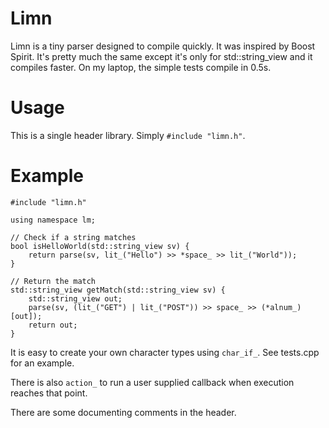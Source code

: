 # Limn

Limn is a tiny parser designed to compile quickly.
It was inspired by Boost Spirit.  It's pretty much the same
except it's only for std::string_view and it compiles faster.
On my laptop, the simple tests compile in 0.5s.

# Usage

This is a single header library.  Simply `#include "limn.h"`.

# Example

    #include "limn.h"
    
    using namespace lm;
    
    // Check if a string matches
    bool isHelloWorld(std::string_view sv) {
        return parse(sv, lit_("Hello") >> *space_ >> lit_("World"));
    }
    
    // Return the match
    std::string_view getMatch(std::string_view sv) {
        std::string_view out;
        parse(sv, (lit_("GET") | lit_("POST")) >> space_ >> (*alnum_)[out]);
        return out;
    }


It is easy to create your own character types using `char_if_`.
See tests.cpp for an example.

There is also `action_` to run a user supplied callback when execution
reaches that point.

There are some documenting comments in the header.

